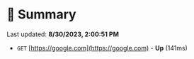 # 📖 Summary
Last updated: **8/30/2023, 2:00:51 PM**

- `GET` [https://google.com](https://google.com) - **Up** (141ms)
